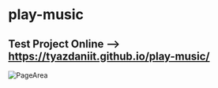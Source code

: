 # play-music

## Test Project Online --> https://tyazdaniit.github.io/play-music/


![PageArea](https://user-images.githubusercontent.com/56879548/221032737-8cec6a54-6847-422a-b555-e4a6b7a14378.jpg)
